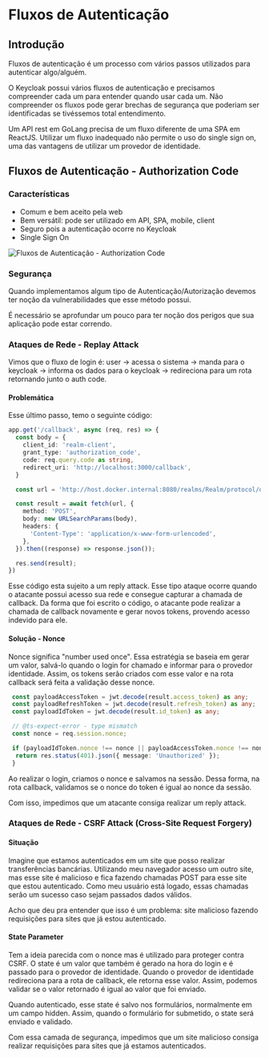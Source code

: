 # Fluxos de Autenticação

## Introdução

Fluxos de autenticação é um processo com vários passos utilizados para autenticar algo/alguém.

O Keycloak possui vários fluxos de autenticação e precisamos compreender cada um para entender quando usar cada um.
Não compreender os fluxos pode gerar brechas de segurança que poderiam ser identificadas se tivéssemos total entendimento.

Um API rest em GoLang precisa de um fluxo diferente de uma SPA em ReactJS. Utilizar um fluxo inadequado não permite o uso do single sign on, uma das vantagens de utilizar um provedor de identidade.

## Fluxos de Autenticação - Authorization Code

### Características

- Comum e bem aceito pela web
- Bem versátil: pode ser utilizado em API, SPA, mobile, client
- Seguro pois a autenticação ocorre no Keycloak
- Single Sign On

![Fluxos de Autenticação - Authorization Code](authrozation%2520code%2520flow.png)

### Segurança

Quando implementamos algum tipo de Autenticação/Autorização devemos ter noção da vulnerabilidades que esse método possui.

É necessário se aprofundar um pouco para ter noção dos perigos que sua aplicação pode estar correndo.

### Ataques de Rede - Replay Attack

Vimos que o fluxo de login é: user -> acessa o sistema -> manda para o keycloak -> informa os dados para o keycloak -> redireciona para um rota retornando junto o auth code.

#### Problemática

Esse último passo, temo o seguinte código:

```ts
app.get('/callback', async (req, res) => {
  const body = {
    client_id: 'realm-client',
    grant_type: 'authorization_code',
    code: req.query.code as string,
    redirect_uri: 'http://localhost:3000/callback',
  }

  const url = 'http://host.docker.internal:8080/realms/Realm/protocol/openid-connect/token';

  const result = await fetch(url, {
    method: 'POST',
    body: new URLSearchParams(body),
    headers: {
      'Content-Type': 'application/x-www-form-urlencoded',
    },
  }).then((response) => response.json());

  res.send(result);
})
```

Esse código esta sujeito a um reply attack. Esse tipo ataque ocorre quando o atacante possui acesso sua rede e consegue capturar a chamada de callback. Da forma que foi escrito o código, o atacante pode realizar a chamada de callback novamente e gerar novos tokens, provendo acesso indevido para ele.

#### Solução - Nonce

Nonce significa "number used once". Essa estratégia se baseia em gerar um valor, salvá-lo quando o login for chamado e informar para o provedor identidade. Assim, os tokens serão criados com esse valor e na rota callback será feita a validação desse nonce.

```ts
 const payloadAccessToken = jwt.decode(result.access_token) as any;
 const payloadRefreshToken = jwt.decode(result.refresh_token) as any;
 const payloadIdToken = jwt.decode(result.id_token) as any;

 // @ts-expect-error - type mismatch
 const nonce = req.session.nonce;

 if (payloadIdToken.nonce !== nonce || payloadAccessToken.nonce !== nonce || payloadRefreshToken.nonce !== nonce) {
  return res.status(401).json({ message: 'Unauthorized' });
 }
```

Ao realizar o login, criamos o nonce e salvamos na sessão. Dessa forma, na rota callback, validamos se o nonce do token é igual ao nonce da sessão.

Com isso, impedimos que um atacante consiga realizar um reply attack.

### Ataques de Rede - CSRF Attack (Cross-Site Request Forgery)

#### Situação

Imagine que estamos autenticados em um site que posso realizar transferências bancárias. Utilizando meu navegador acesso um outro site, mas esse site é malicioso e fica fazendo chamadas POST para esse site que estou autenticado. Como meu usuário está logado, essas chamadas serão um sucesso caso sejam passados dados válidos.

Acho que deu pra entender que isso é um problema: site malicioso fazendo requisições para sites que já estou autenticado.

#### State Parameter

Tem a ideia parecida com o nonce mas é utilizado para proteger contra CSRF. O state é um valor que também é gerado na hora do login e é passado para o provedor de identidade. Quando o provedor de identidade redireciona para a rota de callback, ele retorna esse valor. Assim, podemos validar se o valor retornado é igual ao valor que foi enviado.

Quando autenticado, esse state é salvo nos formulários, normalmente em um campo hidden. Assim, quando o formulário for submetido, o state será enviado e validado.

Com essa camada de segurança, impedimos que um site malicioso consiga realizar requisições para sites que já estamos autenticados.
